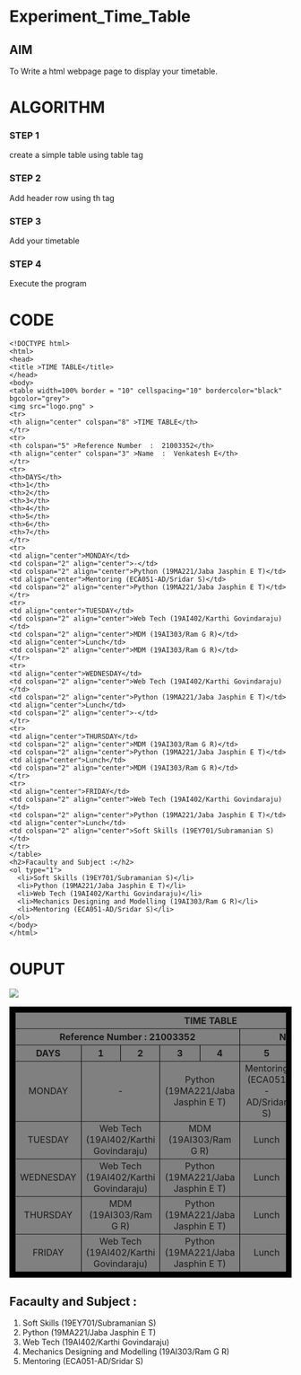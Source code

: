 # Experiment_Time_Table
## AIM
To Write a html webpage page to display your timetable.
# ALGORITHM
### STEP 1
create a simple table using table tag
### STEP 2
Add header row using th tag
### STEP 3
Add your timetable
### STEP 4
Execute the program
# CODE
~~~
<!DOCTYPE html>
<html>
<head>
<title >TIME TABLE</title>
</head>
<body>
<table width=100% border = "10" cellspacing="10" bordercolor="black" bgcolor="grey">
<img src="logo.png" >
<tr>
<th align="center" colspan="8" >TIME TABLE</th>
</tr>
<tr>
<th colspan="5" >Reference Number  :  21003352</th>
<th align="center" colspan="3" >Name  :  Venkatesh E</th>
</tr>
<tr>
<th>DAYS</th>
<th>1</th>
<th>2</th>
<th>3</th>
<th>4</th>
<th>5</th>
<th>6</th>
<th>7</th>
</tr>
<tr>
<td align="center">MONDAY</td>
<td colspan="2" align="center">-</td>
<td colspan="2" align="center">Python (19MA221/Jaba Jasphin E T)</td>
<td align="center">Mentoring (ECA051-AD/Sridar S)</td>
<td colspan="2" align="center">Python (19MA221/Jaba Jasphin E T)</td>
</tr>
<tr>
<td align="center">TUESDAY</td>
<td colspan="2" align="center">Web Tech (19AI402/Karthi Govindaraju)</td>
<td colspan="2" align="center">MDM (19AI303/Ram G R)</td>
<td align="center">Lunch</td>
<td colspan="2" align="center">MDM (19AI303/Ram G R)</td>
</tr>
<tr>
<td align="center">WEDNESDAY</td>
<td colspan="2" align="center">Web Tech (19AI402/Karthi Govindaraju)</td>
<td colspan="2" align="center">Python (19MA221/Jaba Jasphin E T)</td>
<td align="center">Lunch</td>
<td colspan="2" align="center">-</td>
</tr>
<tr>
<td align="center">THURSDAY</td>
<td colspan="2" align="center">MDM (19AI303/Ram G R)</td>
<td colspan="2" align="center">Python (19MA221/Jaba Jasphin E T)</td>
<td align="center">Lunch</td>
<td colspan="2" align="center">MDM (19AI303/Ram G R)</td>
</tr>
<tr>
<td align="center">FRIDAY</td>
<td colspan="2" align="center">Web Tech (19AI402/Karthi Govindaraju)</td>
<td colspan="2" align="center">Python (19MA221/Jaba Jasphin E T)</td>
<td align="center">Lunch</td>
<td colspan="2" align="center">Soft Skills (19EY701/Subramanian S)</td>
</tr>
</table>
<h2>Facaulty and Subject :</h2>
<ol type="1">
  <li>Soft Skills (19EY701/Subramanian S)</li>
  <li>Python (19MA221/Jaba Jasphin E T)</li>
  <li>Web Tech (19AI402/Karthi Govindaraju)</li>
  <li>Mechanics Designing and Modelling (19AI303/Ram G R)</li>
  <li>Mentoring (ECA051-AD/Sridar S)</li>
</ol>  
</body>
</html>
~~~
# OUPUT
<!DOCTYPE html>
<html>
<head>
<title >TIME TABLE</title>
</head>
<body>
<table width=100% border = "10" cellspacing="10" bordercolor="black" bgcolor="grey">
<img src="logo.png" >
<tr>
<th align="center" colspan="8" >TIME TABLE</th>
</tr>
<tr>
<th colspan="5" >Reference Number  :  21003352</th>
<th align="center" colspan="3" >Name  :  Venkatesh E</th>
</tr>
<tr>
<th>DAYS</th>
<th>1</th>
<th>2</th>
<th>3</th>
<th>4</th>
<th>5</th>
<th>6</th>
<th>7</th>
</tr>
<tr>
<td align="center">MONDAY</td>
<td colspan="2" align="center">-</td>
<td colspan="2" align="center">Python (19MA221/Jaba Jasphin E T)</td>
<td align="center">Mentoring (ECA051-AD/Sridar S)</td>
<td colspan="2" align="center">Python (19MA221/Jaba Jasphin E T)</td>
</tr>
<tr>
<td align="center">TUESDAY</td>
<td colspan="2" align="center">Web Tech (19AI402/Karthi Govindaraju)</td>
<td colspan="2" align="center">MDM (19AI303/Ram G R)</td>
<td align="center">Lunch</td>
<td colspan="2" align="center">MDM (19AI303/Ram G R)</td>
</tr>
<tr>
<td align="center">WEDNESDAY</td>
<td colspan="2" align="center">Web Tech (19AI402/Karthi Govindaraju)</td>
<td colspan="2" align="center">Python (19MA221/Jaba Jasphin E T)</td>
<td align="center">Lunch</td>
<td colspan="2" align="center">-</td>
</tr>
<tr>
<td align="center">THURSDAY</td>
<td colspan="2" align="center">MDM (19AI303/Ram G R)</td>
<td colspan="2" align="center">Python (19MA221/Jaba Jasphin E T)</td>
<td align="center">Lunch</td>
<td colspan="2" align="center">MDM (19AI303/Ram G R)</td>
</tr>
<tr>
<td align="center">FRIDAY</td>
<td colspan="2" align="center">Web Tech (19AI402/Karthi Govindaraju)</td>
<td colspan="2" align="center">Python (19MA221/Jaba Jasphin E T)</td>
<td align="center">Lunch</td>
<td colspan="2" align="center">Soft Skills (19EY701/Subramanian S)</td>
</tr>
</table>
<h2>Facaulty and Subject :</h2>
<ol type="1">
  <li>Soft Skills (19EY701/Subramanian S)</li>
  <li>Python (19MA221/Jaba Jasphin E T)</li>
  <li>Web Tech (19AI402/Karthi Govindaraju)</li>
  <li>Mechanics Designing and Modelling (19AI303/Ram G R)</li>
  <li>Mentoring (ECA051-AD/Sridar S)</li>
</ol>  
</body>
</html>

